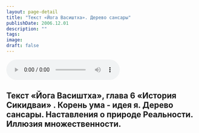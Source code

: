 ```yaml
---
layout: page-detail
title: "Текст «Йога Васиштха». Дерево сансары"
publishDate: 2006.12.01
description: ""
tags:
image:
draft: false
---
```


<audio title="2006.12.01 - Текст «Йога Васиштха». Дерево сансары.mp3" src="/upload/iblock/01d/01d69a6b34daa13a6c79ade7c5b32592.mp3" controls=""></audio>

## **Текст «Йога Васиштха», глава 6 «История Сикидваи»** **.** **Корень ума - идея я. Дерево сансары.** **Наставления о природе Реальности. Иллюзия множественности.**

  
